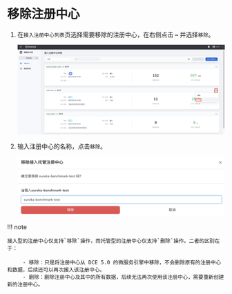 # 移除注册中心

1. 在`接入注册中心列表`页选择需要移除的注册中心，在右侧点击 **`⋯`** 并选择`移除`。

    ![进入移除页面](imgs/delete-1.png)

2. 输入注册中心的名称，点击`移除`。

    ![进入移除页面](imgs/delete-2.png)

!!! note

    接入型的注册中心仅支持`移除`操作，而托管型的注册中心仅支持`删除`操作。二者的区别在于：

         - 移除：只是将注册中心从 DCE 5.0 的微服务引擎中移除，不会删除原有的注册中心和数据，后续还可以再次接入该注册中心。
         - 删除：删除注册中心及其中的所有数据，后续无法再次使用该注册中心，需要重新创建新的注册中心。